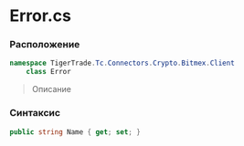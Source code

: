 
# Error.cs
### Расположение
```csharp
namespace TigerTrade.Tc.Connectors.Crypto.Bitmex.Client  
    class Error
```

> Описание

### Синтаксис
```csharp
public string Name { get; set; }
```
